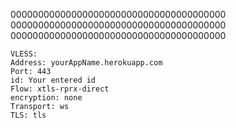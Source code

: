 000000000000000000000000000000000000000
000000000000000000000000000000000000000
000000000000000000000000000000000000000




```
VLESS:
Address: yourAppName.herokuapp.com
Port: 443
id: Your entered id
Flow: xtls-rprx-direct
encryption: none
Transport: ws
TLS: tls
